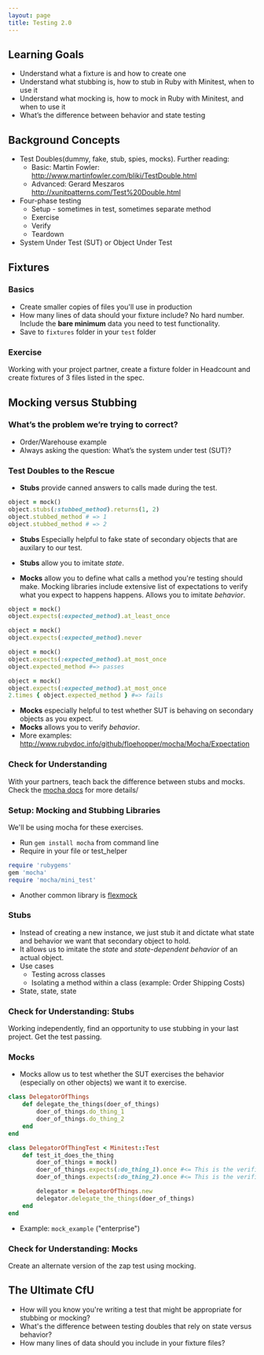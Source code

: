 ```yaml
---
layout: page
title: Testing 2.0
---
```


## Learning Goals
* Understand what a fixture is and how to create one
* Understand what stubbing is, how to stub in Ruby with Minitest, when to use it
* Understand what mocking is, how to mock in Ruby with Minitest, and when to use it
* What’s the difference between behavior and state testing

## Background Concepts
* Test Doubles(dummy, fake, stub, spies, mocks). Further reading:
  - Basic: Martin Fowler: http://www.martinfowler.com/bliki/TestDouble.html
  - Advanced: Gerard Meszaros http://xunitpatterns.com/Test%20Double.html
* Four-phase testing
	* Setup - sometimes in test, sometimes separate method
	* Exercise
	* Verify
	* Teardown
* System Under Test (SUT) or Object Under Test

## Fixtures
### Basics
* Create smaller copies of files you'll use in production
* How many lines of data should your fixture include? No hard number. Include the **bare minimum** data you need to test functionality.
* Save to `fixtures` folder in your `test` folder

### Exercise
Working with your project partner, create a fixture folder in Headcount and create fixtures of 3 files listed in the spec.

## Mocking versus Stubbing

### What’s the problem we’re trying to correct?
  * Order/Warehouse example
  * Always asking the question: What’s the system under test (SUT)?

### Test Doubles to the Rescue
* **Stubs** provide canned answers to calls made during the test.
```ruby
object = mock()
object.stubs(:stubbed_method).returns(1, 2)
object.stubbed_method # => 1
object.stubbed_method # => 2
```
* **Stubs** Especially helpful to fake state of secondary objects that are auxilary to our test.
* **Stubs** allow you to imitate _state_.

* **Mocks** allow you to define what calls a method you're testing should make. Mocking libraries include extensive list of expectations to verify what you expect to happens happens. Allows you to imitate _behavior_.
```ruby
object = mock()
object.expects(:expected_method).at_least_once

object = mock()
object.expects(:expected_method).never

object = mock()
object.expects(:expected_method).at_most_once
object.expected_method #=> passes

object = mock()
object.expects(:expected_method).at_most_once
2.times { object.expected_method } #=> fails
```
* **Mocks** especially helpful to test whether SUT is behaving on secondary objects as you expect.
* **Mocks** allows you to verify _behavior_.
* More examples: http://www.rubydoc.info/github/floehopper/mocha/Mocha/Expectation

### Check for Understanding
With your partners, teach back the difference between stubs and mocks. Check the [mocha docs](https://github.com/freerange/mocha) for more details/

### Setup: Mocking and Stubbing Libraries
We'll be using mocha for these exercises.
  * Run `gem install mocha` from command line
  * Require in your file or test_helper
```ruby
require 'rubygems'
gem 'mocha'
require 'mocha/mini_test'
```
* Another common library is [flexmock](https://github.com/jimweirich/flexmock)

### Stubs
* Instead of creating a new instance, we just stub it and dictate what state and behavior we want that secondary object to hold.
* It allows us to imitate the _state_ and _state-dependent behavior_ of an actual object.
* Use cases
  * Testing across classes
  * Isolating a method within a class (example: Order Shipping Costs)
* State, state, state

### Check for Understanding: Stubs
Working independently, find an opportunity to use stubbing in your last project. Get the test passing.

### Mocks
* Mocks allow us to test whether the SUT exercises the behavior (especially on other objects) we want it to exercise.
```ruby
class DelegatorOfThings
	def delegate_the_things(doer_of_things)
		doer_of_things.do_thing_1
		doer_of_things.do_thing_2
	end
end

class DelegatorOfThingTest < Minitest::Test
	def test_it_does_the_thing
		doer_of_things = mock()
		doer_of_things.expects(:do_thing_1).once #<= This is the verification/expectation. It will _pass_ or _fail_
		doer_of_things.expects(:do_thing_2).once #<= This is the verification/expectation. It will _pass_ or _fail_

		delegator = DelegatorOfThings.new
		delegator.delegate_the_things(doer_of_things)
	end
end
```
* Example: `mock_example` ("enterprise")

### Check for Understanding: Mocks
Create an alternate version of the zap test using mocking.

## The Ultimate CfU
* How will you know you're writing a test that might be appropriate for stubbing or mocking?
* What's the difference between testing doubles that rely on state versus behavior?
* How many lines of data should you include in your fixture files?

